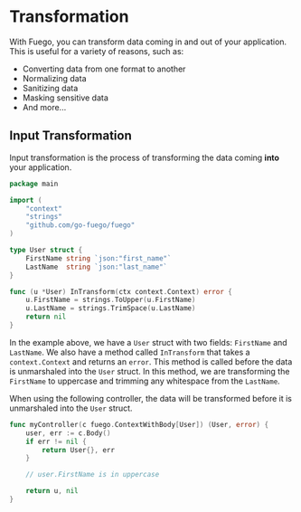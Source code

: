 # Transformation

With Fuego, you can transform data coming in and out of your application. This is useful for a variety of reasons, such as:

- Converting data from one format to another
- Normalizing data
- Sanitizing data
- Masking sensitive data
- And more...

## Input Transformation

Input transformation is the process of transforming the data coming **into** your application.

```go
package main

import (
	"context"
	"strings"
	"github.com/go-fuego/fuego"
)

type User struct {
	FirstName string `json:"first_name"`
	LastName  string `json:"last_name"`
}

func (u *User) InTransform(ctx context.Context) error {
	u.FirstName = strings.ToUpper(u.FirstName)
	u.LastName = strings.TrimSpace(u.LastName)
	return nil
}
```

In the example above, we have a `User` struct with two fields: `FirstName` and `LastName`. We also have a method called `InTransform` that takes a `context.Context` and returns an `error`. This method is called before the data is unmarshaled into the `User` struct. In this method, we are transforming the `FirstName` to uppercase and trimming any whitespace from the `LastName`.

When using the following controller, the data will be transformed before it is unmarshaled into the `User` struct.

```go
func myController(c fuego.ContextWithBody[User]) (User, error) {
	user, err := c.Body()
	if err != nil {
		return User{}, err
	}

	// user.FirstName is in uppercase

	return u, nil
}
```
